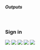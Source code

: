 <h5>Outputs</h5>
<br>
<h3>Sign in</h3>
<img src="https://drive.google.com/file/d/1_Fk7DH5c42ruzPh3W7Wsg60kL6d1KbZi/view?usp=sharing)https://drive.google.com/file/d/1_Fk7DH5c42ruzPh3W7Wsg60kL6d1KbZi/view?usp=sharing">
<img src="URL">
<img src="URL">
<img src="URL">
<img src="URL">
